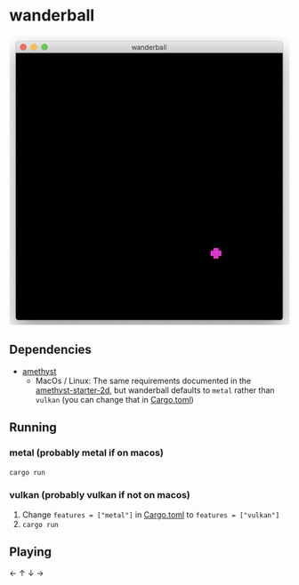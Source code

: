 # wanderball

![](/wanderball.png)

## Dependencies

- [amethyst](https://github.com/amethyst/amethyst)
  - MacOs / Linux: The same requirements documented in the [amethyst-starter-2d](https://github.com/amethyst/amethyst-starter-2d#for-mac-users), but wanderball defaults to `metal` rather than `vulkan` (you can change that in [Cargo.toml](/Cargo.toml))

## Running

### metal (probably metal if on macos)

`cargo run`

### vulkan (probably vulkan if not on macos)

1. Change `features = ["metal"]` in [Cargo.toml](/Cargo.toml) to `features = ["vulkan"]`
1. `cargo run`

## Playing

← ↑ ↓ →
